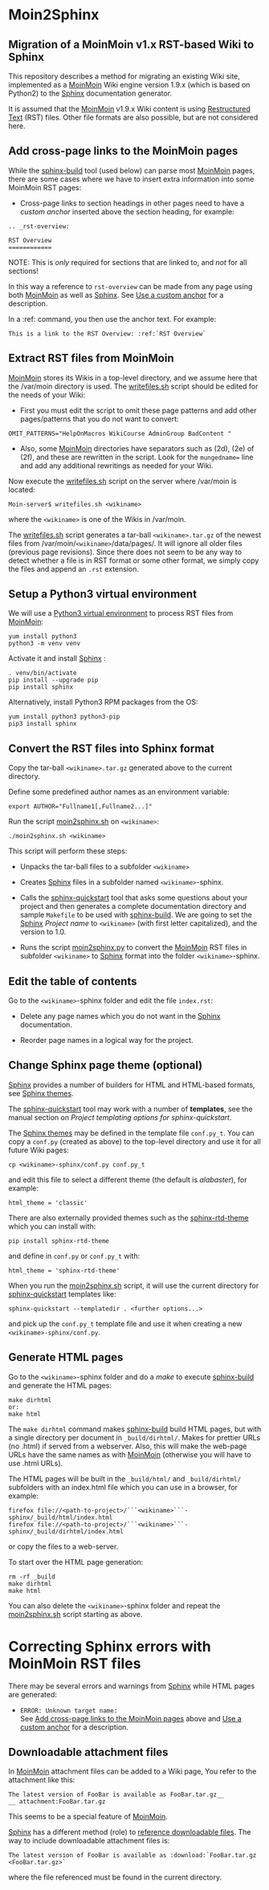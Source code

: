 # Moin2Sphinx
Migration of a MoinMoin v1.x RST-based Wiki to Sphinx
-----------------------------------------------------

This repository describes a method for migrating an existing Wiki site,
implemented as a [MoinMoin][1] Wiki engine version 1.9.x (which is based on Python2) 
to the [Sphinx][2] documentation generator.

It is assumed that the [MoinMoin][1] v1.9.x Wiki content is using [Restructured Text][3] (RST) files.
Other file formats are also possible, but are not considered here.

[1]: https://moinmo.in/
[2]: https://www.sphinx-doc.org/en/master/
[3]: https://docutils.sourceforge.io/rst.html

Add cross-page links to the MoinMoin pages
------------------------------------------

While the [sphinx-build][6] tool (used below) can parse most [MoinMoin][1] pages,
there are some cases where we have to insert extra information into some MoinMoin RST pages:

* Cross-page links to section headings in other pages need to have a *custom anchor* inserted above the section heading,
  for example:
```
.. _rst-overview:

RST Overview
============
```
NOTE: This is *only* required for sections that are linked to, and *not* for all sections!

In this way a reference to ```rst-overview``` can be made from any page using both [MoinMoin][1] as well as [Sphinx][2].
See [Use a custom anchor][10] for a description.

In a :ref: command, you then use the anchor text. For example:
```
This is a link to the RST Overview: :ref:`RST Overview`
```

[10]: https://www.sphinx-doc.org/en/master/usage/restructuredtext/roles.html

Extract RST files from MoinMoin
-------------------------------

[MoinMoin][1] stores its Wikis in a top-level directory, and we assume here that the /var/moin directory is used.
The [writefiles.sh](writefiles.sh) script should be edited for the needs of your Wiki:

* First you must edit the script to omit these page patterns and add other pages/patterns that you do not want to convert:
```
OMIT_PATTERNS="HelpOnMacros WikiCourse AdminGroup BadContent "
```

* Also, some [MoinMoin][1] directories have separators such as (2d), (2e) of (2f), and these are rewritten in the script.
  Look for the ```mungedname=``` line and add any additional rewritings as needed for your Wiki.

Now execute the [writefiles.sh](writefiles.sh) script on the server where /var/moin is located:
```
Moin-server$ writefiles.sh <wikiname>
```
where the ```<wikiname>``` is one of the Wikis in /var/moin.

The [writefiles.sh](writefiles.sh) script generates a tar-ball ```<wikiname>.tar.gz```
of the newest files from /var/moin/```<wikiname>```/data/pages/.
It will ignore all older files (previous page revisions).
Since there does not seem to be any way to detect whether a file is in RST format or some other format,
we simply copy the files and append an ```.rst``` extension.

Setup a Python3 virtual environment
-----------------------------------

We will use a [Python3 virtual environment][4] to process RST files from [MoinMoin][1]:

```
yum install python3 
python3 -m venv venv
```

Activate it and install [Sphinx][2] :

```
. venv/bin/activate
pip install --upgrade pip
pip install sphinx
```

Alternatively, install Python3 RPM packages from the OS:
```
yum install python3 python3-pip
pip3 install sphinx
```

[4]: https://docs.python.org/3/library/venv.html

Convert the RST files into Sphinx format
----------------------------------------

Copy the tar-ball ```<wikiname>.tar.gz``` generated above to the current directory.

Define some predefined author names as an environment variable:
```
export AUTHOR="Fullname1[,Fullname2...]"
```

Run the script [moin2sphinx.sh](moin2sphinx.sh) on ```<wikiname>```:
```
./moin2sphinx.sh <wikiname>
```
This script will perform these steps:

* Unpacks the tar-ball files to a subfolder ```<wikiname>```

* Creates [Sphinx][2] files in a subfolder named ```<wikiname>```-sphinx.

* Calls the [sphinx-quickstart][5] tool that asks some questions about your project
  and then generates a complete documentation directory and sample ```Makefile``` to be used with [sphinx-build][6].
  We are going to set the [Sphinx][2] *Project name* to ```<wikiname>``` (with first letter capitalized), and the version to 1.0.

* Runs the script [moin2sphinx.py](moin2sphinx.py) to convert the [MoinMoin][1] RST files
  in subfolder ```<wikiname>``` to [Sphinx][2] format into the folder ```<wikiname>```-sphinx.

[5]: https://www.sphinx-doc.org/en/master/man/sphinx-quickstart.html
[6]: https://www.sphinx-doc.org/en/master/man/sphinx-build.html

Edit the table of contents
--------------------------

Go to the ```<wikiname>```-sphinx folder and edit the file ```index.rst```:

* Delete any page names which you do not want in the [Sphinx][2] documentation.

* Reorder page names in a logical way for the project. 

Change Sphinx page theme (optional)
-----------------------------------

[Sphinx][2] provides a number of builders for HTML and HTML-based formats,
see [Sphinx themes][7].

The [sphinx-quickstart][5] tool may work with a number of **templates**,
see the manual section on *Project templating options for sphinx-quickstart*.

The [Sphinx themes][7] may be defined in the template file ```conf.py_t```.
You can copy a ```conf.py``` (created as above) to the top-level directory and use it for all future Wiki pages:
```
cp <wikiname>-sphinx/conf.py conf.py_t
```
and edit this file to select a different theme (the default is *alabaster*), for example:
```
html_theme = 'classic'
```
There are also externally provided themes such as the [sphinx-rtd-theme][9] which you can install with:
```
pip install sphinx-rtd-theme
```
and define in ```conf.py``` or ```conf.py_t``` with:
```
html_theme = 'sphinx-rtd-theme'
```

[9]: https://github.com/readthedocs/sphinx_rtd_theme

When you run the [moin2sphinx.sh](moin2sphinx.sh) script, it will use the
current directory for [sphinx-quickstart][5] templates like:
```
sphinx-quickstart --templatedir . <further options...>
```
and pick up the ```conf.py_t``` template file and use it when creating a new ```<wikiname>-sphinx/conf.py```.

[7]: https://www.sphinx-doc.org/en/master/usage/theming.html

Generate HTML pages
-------------------

Go to the ```<wikiname>```-sphinx folder and do a *make* to execute [sphinx-build][6] and generate the HTML pages:
```
make dirhtml
or:
make html
```
The ```make dirhtml``` command makes [sphinx-build][6] build HTML pages, but with a single directory per document in ```_build/dirhtml/```.
Makes for prettier URLs (no .html) if served from a webserver.
Also, this will make the web-page URLs have the same names as with [MoinMoin][1]
(otherwise you will have to use .html URLs).

The HTML pages will be built in the ```_build/html/``` and ```_build/dirhtml/``` subfolders with an index.html file
which you can use in a browser, for example:

```
firefox file://<path-to-project>/```<wikiname>```-sphinx/_build/html/index.html
firefox file://<path-to-project>/```<wikiname>```-sphinx/_build/dirhtml/index.html
```
or copy the files to a web-server.

To start over the HTML page generation:
```
rm -rf _build
make dirhtml
make html
```
You can also delete the ```<wikiname>```-sphinx folder and repeat the [moin2sphinx.sh](moin2sphinx.sh) script starting as above.

Correcting Sphinx errors with MoinMoin RST files
================================================

There may be several errors and warnings from [Sphinx][2] while HTML pages are generated:

* ```ERROR: Unknown target name:```   
  See [Add cross-page links to the MoinMoin pages](#add-cross-page-links-to-the-moinmoin-pages) above
  and [Use a custom anchor][10] for a description.

Downloadable attachment files
-----------------------------

In [MoinMoin][1] attachment files can be added to a Wiki page, 
You refer to the attachment like this:
```
The latest version of FooBar is available as FooBar.tar.gz__
__ attachment:FooBar.tar.gz
```
This seems to be a special feature of [MoinMoin][1].

[Sphinx][2] has a different method (role) to [reference downloadable files][8].
The way to include downloadable attachment files is:
```
The latest version of FooBar is available as :download:`FooBar.tar.gz <FooBar.tar.gz>`
```
where the file referenced must be found in the current directory.

[8]: https://www.sphinx-doc.org/en/master/usage/restructuredtext/roles.html#referencing-downloadable-files
